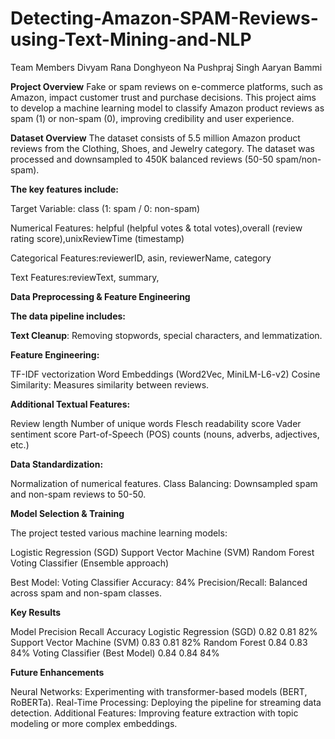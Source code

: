 # Detecting-Amazon-SPAM-Reviews-using-Text-Mining-and-NLP

Team Members
Divyam Rana
Donghyeon Na
Pushpraj Singh
Aaryan Bammi

**Project Overview**
Fake or spam reviews on e-commerce platforms, such as Amazon, impact customer trust and purchase decisions. This project aims to develop a machine learning model to classify Amazon product reviews as spam (1) or non-spam (0), improving credibility and user experience.

**Dataset Overview**
The dataset consists of 5.5 million Amazon product reviews from the Clothing, Shoes, and Jewelry category. The dataset was processed and downsampled to 450K balanced reviews (50-50 spam/non-spam). 

**The key features include:**

Target Variable: class (1: spam / 0: non-spam)

Numerical Features: helpful (helpful votes & total votes),overall (review rating score),unixReviewTime (timestamp)

Categorical Features:reviewerID, asin, reviewerName, category

Text Features:reviewText, summary, 

**Data Preprocessing & Feature Engineering**

**The data pipeline includes:**

**Text Cleanup**: Removing stopwords, special characters, and lemmatization.

**Feature Engineering:**

TF-IDF vectorization
Word Embeddings (Word2Vec, MiniLM-L6-v2)
Cosine Similarity: Measures similarity between reviews.

**Additional Textual Features:**

Review length
Number of unique words
Flesch readability score
Vader sentiment score
Part-of-Speech (POS) counts (nouns, adverbs, adjectives, etc.)

**Data Standardization:**

Normalization of numerical features.
Class Balancing: Downsampled spam and non-spam reviews to 50-50.

**Model Selection & Training**

The project tested various machine learning models:

Logistic Regression (SGD)
Support Vector Machine (SVM)
Random Forest
Voting Classifier (Ensemble approach)

Best Model: Voting Classifier
Accuracy: 84%
Precision/Recall: Balanced across spam and non-spam classes.

**Key Results**

Model	Precision	Recall	Accuracy
Logistic Regression (SGD)	0.82	0.81	82%
Support Vector Machine (SVM)	0.83	0.81	82%
Random Forest	0.84	0.83	84%
Voting Classifier (Best Model)	0.84	0.84	84%

**Future Enhancements**

Neural Networks: Experimenting with transformer-based models (BERT, RoBERTa).
Real-Time Processing: Deploying the pipeline for streaming data detection.
Additional Features: Improving feature extraction with topic modeling or more complex embeddings.
